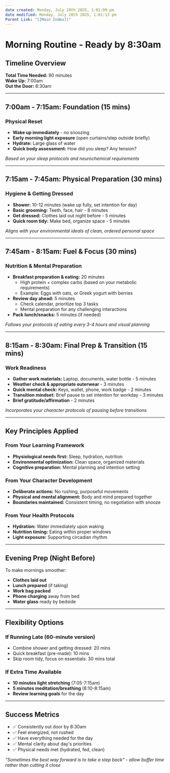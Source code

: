 ```yaml
---
date created: Monday, July 28th 2025, 1:01:09 pm
date modified: Monday, July 28th 2025, 1:01:13 pm
Parent Link: "[[Main Index]]"
---
```


# Morning Routine - Ready by 8:30am

## Timeline Overview

**Total Time Needed:** 90 minutes  
**Wake Up:** 7:00am  
**Out the Door:** 8:30am

---

## 7:00am - 7:15am: Foundation (15 mins)

### Physical Reset

- **Wake up immediately** - no snoozing
- **Early morning light exposure** (open curtains/step outside briefly)
- **Hydrate:** Large glass of water
- **Quick body assessment:** How did you sleep? Any tension?

_Based on your sleep protocols and neurochemical requirements_

---

## 7:15am - 7:45am: Physical Preparation (30 mins)

### Hygiene & Getting Dressed

- **Shower:** 10-12 minutes (wake up fully, set intention for day)
- **Basic grooming:** Teeth, face, hair - 8 minutes
- **Get dressed:** Clothes laid out night before - 5 minutes
- **Quick room tidy:** Make bed, organize space - 5 minutes

_Aligns with your environmental ideals of clean, ordered personal space_

---

## 7:45am - 8:15am: Fuel & Focus (30 mins)

### Nutrition & Mental Preparation

- **Breakfast preparation & eating:** 20 minutes
    - High protein + complex carbs (based on your metabolic requirements)
    - Example: Eggs with oats, or Greek yogurt with berries
- **Review day ahead:** 5 minutes
    - Check calendar, prioritize top 3 tasks
    - Mental preparation for any challenging interactions
- **Pack lunch/snacks:** 5 minutes (if needed)

_Follows your protocols of eating every 3-4 hours and visual planning_

---

## 8:15am - 8:30am: Final Prep & Transition (15 mins)

### Work Readiness

- **Gather work materials:** Laptop, documents, water bottle - 5 minutes
- **Weather check & appropriate outerwear** - 3 minutes
- **Quick mental check:** Keys, wallet, phone, work badge - 2 minutes
- **Transition mindset:** Brief pause to set intention for workday - 3 minutes
- **Brief gratitude/affirmation** - 2 minutes

_Incorporates your character protocols of pausing before transitions_

---

## Key Principles Applied

### From Your Learning Framework

- **Physiological needs first:** Sleep, hydration, nutrition
- **Environmental optimization:** Clean space, organized materials
- **Cognitive preparation:** Mental planning and intention setting

### From Your Character Development

- **Deliberate actions:** No rushing, purposeful movements
- **Physical and mental alignment:** Body and mind prepared together
- **Boundaries maintained:** Consistent timing, no negotiation with snooze

### From Your Health Protocols

- **Hydration:** Water immediately upon waking
- **Nutrition timing:** Eating within proper windows
- **Light exposure:** Supporting circadian rhythm

---

## Evening Prep (Night Before)

To make mornings smoother:

- **Clothes laid out**
- **Lunch prepared** (if taking)
- **Work bag packed**
- **Phone charging** away from bed
- **Water glass** ready by bedside

---

## Flexibility Options

### If Running Late (60-minute version)

- Combine shower and getting dressed: 20 mins
- Quick breakfast (pre-made): 10 mins
- Skip room tidy, focus on essentials: 30 mins total

### If Extra Time Available

- **10 minutes light stretching** (7:05-7:15am)
- **5 minutes meditation/breathing** (8:10-8:15am)
- **Review learning goals** for the day

---

## Success Metrics

- ✅ Consistently out door by 8:30am
- ✅ Feel energized, not rushed
- ✅ Have everything needed for the day
- ✅ Mental clarity about day's priorities
- ✅ Physical needs met (hydrated, fed, clean)

_"Sometimes the best way forward is to take a step back" - allow buffer time rather than cutting it close_